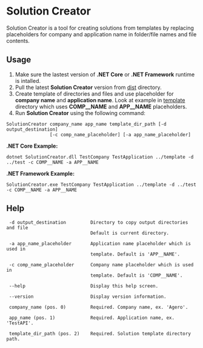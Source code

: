 # Solution Creator

Solution Creator is a tool for creating solutions from templates by replacing placeholders for company and application name in folder/file names and file contents.

## Usage
1. Make sure the lastest version of **.NET Core** or **.NET Framework** runtime is intalled.
2. Pull the latest **Solution Creator** version from [dist](./dist) directory.
3. Create template of directories and files and use placeholder for **company name** and **application name**. Look at example in [template](./template) directory which uses **COMP__NAME** and **APP__NAME** placeholders.
4. Run **Solution Creator** using the following command:
```
SolutionCreator company_name app_name template_dir_path [-d output_destination] 
				[-c comp_name_placeholder] [-a app_name_placeholder]
```

**.NET Core Example:**
```
dotnet SolutionCreator.dll TestCompany TestApplication ../template -d ../test -c COMP__NAME -a APP__NAME  
```

**.NET Framework Example:**
```
SolutionCreator.exe TestCompany TestApplication ../template -d ../test -c COMP__NAME -a APP__NAME  
```

## Help
```
 -d output_destination         Directory to copy output directories and file
                               Default is current directory.

 -a app_name_placeholder       Application name placeholder which is used in
                               template. Default is 'APP__NAME'.

 -c comp_name_placeholder      Company name placeholder which is used in
                               template. Default is 'COMP__NAME'.

 --help                        Display this help screen.

 --version                     Display version information.

 company_name (pos. 0)         Required. Company name, ex. 'Agero'.

 app_name (pos. 1)             Required. Application name, ex. 'TestAPI'.

 template_dir_path (pos. 2)    Required. Solution template directory path.
```